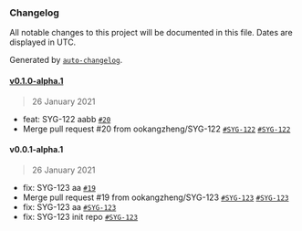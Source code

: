### Changelog

All notable changes to this project will be documented in this file. Dates are displayed in UTC.

Generated by [`auto-changelog`](https://github.com/CookPete/auto-changelog).

#### [v0.1.0-alpha.1](https://github.com/ookangzheng/test-action-semantic-release/compare/v0.0.1-alpha.1...v0.1.0-alpha.1)

> 26 January 2021

- feat: SYG-122 aabb [`#20`](https://github.com/ookangzheng/test-action-semantic-release/pull/20)
- Merge pull request #20 from ookangzheng/SYG-122 [`#SYG-122`](https://coolbitx.atlassian.net/browse/SYG-122) [`#SYG-122`](https://coolbitx.atlassian.net/browse/SYG-122)

#### v0.0.1-alpha.1

> 26 January 2021

- fix: SYG-123 aa [`#19`](https://github.com/ookangzheng/test-action-semantic-release/pull/19)
- Merge pull request #19 from ookangzheng/SYG-123 [`#SYG-123`](https://coolbitx.atlassian.net/browse/SYG-123) [`#SYG-123`](https://coolbitx.atlassian.net/browse/SYG-123)
- fix: SYG-123 aa [`#SYG-123`](https://coolbitx.atlassian.net/browse/SYG-123)
- fix: SYG-123 init repo [`#SYG-123`](https://coolbitx.atlassian.net/browse/SYG-123)
